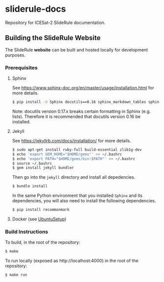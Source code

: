 # sliderule-docs

Repository for ICESat-2 SlideRule documentation.


## Building the SlideRule Website

The SlideRule **website** can be built and hosted locally for development purposes.

### Prerequisites

1. Sphinx

    See https://www.sphinx-doc.org/en/master/usage/installation.html for more details.

    ```bash
    $ pip install -U Sphinx docutils==0.16 sphinx_markdown_tables sphinx_panels sphinx_rtd_theme
    ```

    Note: docutils version 0.17.x breaks certain formatting in Sphinx (e.g. lists).  Therefore it is recommended that docutils version 0.16 be installed.

2. Jekyll

    See https://jekyllrb.com/docs/installation/ for more details.

    ```bash
    $ sudo apt-get install ruby-full build-essential zlib1g-dev
    $ echo 'export GEM_HOME="$HOME/gems"' >> ~/.bashrc
    $ echo 'export PATH="$HOME/gems/bin:$PATH"' >> ~/.bashrc
    $ source ~/.bashrc
    $ gem install jekyll bundler
    ```

    Then go into the `jekyll` directory and install all depedencies.

    ```bash
    $ bundle install
    ```

    In the same Python environment that you installed `Sphinx` and its dependencies, you will also need to install the following dependencies.

    ```bash
    $ pip install recommonmark
    ```

3. Docker (see [UbuntuSetup](jekyll/_howtos/UbuntuSetup.md))

### Build Instructions

To build, in the root of the repository:
```bash
$ make
```

To run locally (exposed as http://localhost:4000) in the root of the repository:
```bash
$ make run
```

